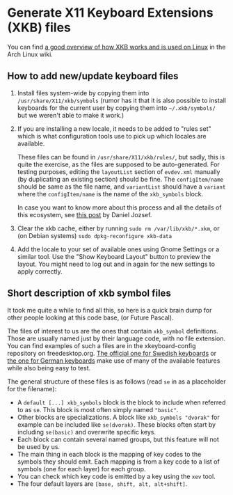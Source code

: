 # Generate X11 Keyboard Extensions (XKB) files

You can find [a good overview of how XKB works and is used on Linux][1]
in the Arch Linux wiki.

[1]: https://wiki.archlinux.org/index.php/X_keyboard_extension

## How to add new/update keyboard files

1. Install files system-wide by copying them into `/usr/share/X11/xkb/symbols`
   (rumor has it that it is also possible to install keyboards for the current user
   by copying them into `~/.xkb/symbols/` but we weren't able to make it work.)
2. If you are installing a new locale, it needs to be added to "rules set"
   which is what configuration tools use to pick up which locales are available.

   These files can be found in `/usr/share/X11/xkb/rules/`,
   but sadly, this is quite the exercise, as the files are supposed to be auto-generated.
   For testing purposes,
   editing the `layoutList` section of `evdev.xml` manually
   (by duplicating an existing section)
   should be fine.
   The `configItem/name` should be same as the file name,
   and `variantList` should have a `variant` where the `configItem/name`
   is the name of the `xkb_symbols` block.

   In case you want to know more about this process
   and all the details of this ecosystem,
   see [this post][evdev] by Daniel Jozsef.
3. Clear the xkb cache,
    either by running `sudo rm /var/lib/xkb/*.xkm`,
    or (on Debian systems) `sudo dpkg-reconfigure xkb-data`
4. Add the locale to your set of available ones
   using Gnome Settings or a similar tool.
   Use the "Show Keyboard Layout" button to preview the layout.
   You might need to log out and in again for the new settings to apply correctly.

[evdev]: https://medium.com/@daniel.jozsef/the-bazaar-with-landmines-or-how-to-extend-xkb-the-right-way-b82de59a1f9a

## Short description of xkb symbol files

It took me quite a while to find all this,
so here is a quick brain dump for other people looking at this code base,
(or Future Pascal).

The files of interest to us are the ones that contain `xkb_symbol` definitions.
Those are usually named just by their language code,
with no file extension.
You can find examples of such a files are
in the xkeyboard-config repository on freedesktop.org.
[The official one for Swedish keyboards][se]
or [the one for German keyboards][de]
make use of many of the available features
while also being easy to test.

[se]: https://gitlab.freedesktop.org/xkeyboard-config/xkeyboard-config/-/blob/835044ad75c5935958f93214b9e2d942afd07686/symbols/se
[de]: https://gitlab.freedesktop.org/xkeyboard-config/xkeyboard-config/-/blob/835044ad75c5935958f93214b9e2d942afd07686/symbols/de

The general structure of these files is as follows
(read `se` in as a placeholder for the filename):

- A `default [...] xkb_symbols` block is the block to include when referred to as `se`.
  This block is most often simply named `"basic"`.
- Other blocks are specializations.
  A block like `xkb_symbols "dvorak"` for example can be included like `se(dvorak)`.
  These blocks often start by including `se(basic)` and overwrite specific keys.
- Each block can contain several named groups, but this feature will not be used by us.
- The main thing in each block is the mapping of key codes to the symbols they should emit.
  Each mapping is from a key code to a list of symbols (one for each layer) for each group.
- You can check which key code is emitted by a key using the `xev` tool.
- The four default layers are `[base, shift, alt, alt+shift]`.
